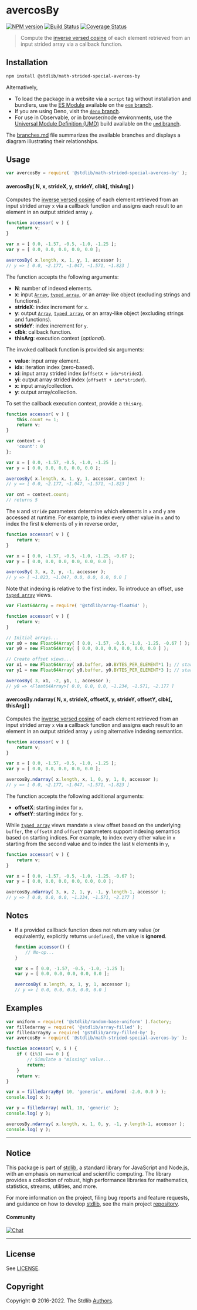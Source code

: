 <!--

@license Apache-2.0

Copyright (c) 2021 The Stdlib Authors.

Licensed under the Apache License, Version 2.0 (the "License");
you may not use this file except in compliance with the License.
You may obtain a copy of the License at

   http://www.apache.org/licenses/LICENSE-2.0

Unless required by applicable law or agreed to in writing, software
distributed under the License is distributed on an "AS IS" BASIS,
WITHOUT WARRANTIES OR CONDITIONS OF ANY KIND, either express or implied.
See the License for the specific language governing permissions and
limitations under the License.

-->

<!-- lint disable maximum-heading-length -->

# avercosBy

[![NPM version][npm-image]][npm-url] [![Build Status][test-image]][test-url] [![Coverage Status][coverage-image]][coverage-url] <!-- [![dependencies][dependencies-image]][dependencies-url] -->

> Compute the [inverse versed cosine][@stdlib/math/base/special/avercos] of each element retrieved from an input strided array via a callback function.

<section class="intro">

</section>

<!-- /.intro -->

<section class="installation">

## Installation

```bash
npm install @stdlib/math-strided-special-avercos-by
```

Alternatively,

-   To load the package in a website via a `script` tag without installation and bundlers, use the [ES Module][es-module] available on the [`esm` branch][esm-url].
-   If you are using Deno, visit the [`deno` branch][deno-url].
-   For use in Observable, or in browser/node environments, use the [Universal Module Definition (UMD)][umd] build available on the [`umd` branch][umd-url].

The [branches.md][branches-url] file summarizes the available branches and displays a diagram illustrating their relationships.

</section>

<section class="usage">

## Usage

```javascript
var avercosBy = require( '@stdlib/math-strided-special-avercos-by' );
```

#### avercosBy( N, x, strideX, y, strideY, clbk\[, thisArg] )

Computes the [inverse versed cosine][@stdlib/math/base/special/avercos] of each element retrieved from an input strided array `x` via a callback function and assigns each result to an element in an output strided array `y`.

```javascript
function accessor( v ) {
    return v;
}

var x = [ 0.0, -1.57, -0.5, -1.0, -1.25 ];
var y = [ 0.0, 0.0, 0.0, 0.0, 0.0 ];

avercosBy( x.length, x, 1, y, 1, accessor );
// y => [ 0.0, ~2.177, ~1.047, ~1.571, ~1.823 ]
```

The function accepts the following arguments:

-   **N**: number of indexed elements.
-   **x**: input [`Array`][mdn-array], [`typed array`][mdn-typed-array], or an array-like object (excluding strings and functions).
-   **strideX**: index increment for `x`.
-   **y**: output [`Array`][mdn-array], [`typed array`][mdn-typed-array], or an array-like object (excluding strings and functions).
-   **strideY**: index increment for `y`.
-   **clbk**: callback function.
-   **thisArg**: execution context (_optional_).

The invoked callback function is provided six arguments:

-   **value**: input array element.
-   **idx**: iteration index (zero-based).
-   **xi**: input array strided index (`offsetX + idx*strideX`).
-   **yi**: output array strided index (`offsetY + idx*strideY`).
-   **x**: input array/collection.
-   **y**: output array/collection.

To set the callback execution context, provide a `thisArg`.

```javascript
function accessor( v ) {
    this.count += 1;
    return v;
}

var context = {
    'count': 0
};

var x = [ 0.0, -1.57, -0.5, -1.0, -1.25 ];
var y = [ 0.0, 0.0, 0.0, 0.0, 0.0 ];

avercosBy( x.length, x, 1, y, 1, accessor, context );
// y => [ 0.0, ~2.177, ~1.047, ~1.571, ~1.823 ]

var cnt = context.count;
// returns 5
```

The `N` and `stride` parameters determine which elements in `x` and `y` are accessed at runtime. For example, to index every other value in `x` and to index the first `N` elements of `y` in reverse order,

```javascript
function accessor( v ) {
    return v;
}

var x = [ 0.0, -1.57, -0.5, -1.0, -1.25, -0.67 ];
var y = [ 0.0, 0.0, 0.0, 0.0, 0.0, 0.0 ];

avercosBy( 3, x, 2, y, -1, accessor );
// y => [ ~1.823, ~1.047, 0.0, 0.0, 0.0, 0.0 ]
```

Note that indexing is relative to the first index. To introduce an offset, use [`typed array`][mdn-typed-array] views.

```javascript
var Float64Array = require( '@stdlib/array-float64' );

function accessor( v ) {
    return v;
}

// Initial arrays...
var x0 = new Float64Array( [ 0.0, -1.57, -0.5, -1.0, -1.25, -0.67 ] );
var y0 = new Float64Array( [ 0.0, 0.0, 0.0, 0.0, 0.0, 0.0 ] );

// Create offset views...
var x1 = new Float64Array( x0.buffer, x0.BYTES_PER_ELEMENT*1 ); // start at 2nd element
var y1 = new Float64Array( y0.buffer, y0.BYTES_PER_ELEMENT*3 ); // start at 4th element

avercosBy( 3, x1, -2, y1, 1, accessor );
// y0 => <Float64Array>[ 0.0, 0.0, 0.0, ~1.234, ~1.571, ~2.177 ]
```

#### avercosBy.ndarray( N, x, strideX, offsetX, y, strideY, offsetY, clbk\[, thisArg] )

Computes the [inverse versed cosine][@stdlib/math/base/special/avercos] of each element retrieved from an input strided array `x` via a callback function and assigns each result to an element in an output strided array `y` using alternative indexing semantics.

```javascript
function accessor( v ) {
    return v;
}

var x = [ 0.0, -1.57, -0.5, -1.0, -1.25 ];
var y = [ 0.0, 0.0, 0.0, 0.0, 0.0 ];

avercosBy.ndarray( x.length, x, 1, 0, y, 1, 0, accessor );
// y => [ 0.0, ~2.177, ~1.047, ~1.571, ~1.823 ]
```

The function accepts the following additional arguments:

-   **offsetX**: starting index for `x`.
-   **offsetY**: starting index for `y`.

While [`typed array`][mdn-typed-array] views mandate a view offset based on the underlying `buffer`, the `offsetX` and `offsetY` parameters support indexing semantics based on starting indices. For example, to index every other value in `x` starting from the second value and to index the last `N` elements in `y`,

```javascript
function accessor( v ) {
    return v;
}

var x = [ 0.0, -1.57, -0.5, -1.0, -1.25, -0.67 ];
var y = [ 0.0, 0.0, 0.0, 0.0, 0.0, 0.0 ];

avercosBy.ndarray( 3, x, 2, 1, y, -1, y.length-1, accessor );
// y => [ 0.0, 0.0, 0.0, ~1.234, ~1.571, ~2.177 ]
```

</section>

<!-- /.usage -->

<section class="notes">

## Notes

-   If a provided callback function does not return any value (or equivalently, explicitly returns `undefined`), the value is **ignored**.

    ```javascript
    function accessor() {
        // No-op...
    }

    var x = [ 0.0, -1.57, -0.5, -1.0, -1.25 ];
    var y = [ 0.0, 0.0, 0.0, 0.0, 0.0 ];

    avercosBy( x.length, x, 1, y, 1, accessor );
    // y => [ 0.0, 0.0, 0.0, 0.0, 0.0 ]
    ```

</section>

<!-- /.notes -->

<section class="examples">

## Examples

<!-- eslint no-undef: "error" -->

```javascript
var uniform = require( '@stdlib/random-base-uniform' ).factory;
var filledarray = require( '@stdlib/array-filled' );
var filledarrayBy = require( '@stdlib/array-filled-by' );
var avercosBy = require( '@stdlib/math-strided-special-avercos-by' );

function accessor( v, i ) {
    if ( (i%3) === 0 ) {
        // Simulate a "missing" value...
        return;
    }
    return v;
}

var x = filledarrayBy( 10, 'generic', uniform( -2.0, 0.0 ) );
console.log( x );

var y = filledarray( null, 10, 'generic' );
console.log( y );

avercosBy.ndarray( x.length, x, 1, 0, y, -1, y.length-1, accessor );
console.log( y );
```

</section>

<!-- /.examples -->

<!-- Section for related `stdlib` packages. Do not manually edit this section, as it is automatically populated. -->

<section class="related">

</section>

<!-- /.related -->

<!-- Section for all links. Make sure to keep an empty line after the `section` element and another before the `/section` close. -->


<section class="main-repo" >

* * *

## Notice

This package is part of [stdlib][stdlib], a standard library for JavaScript and Node.js, with an emphasis on numerical and scientific computing. The library provides a collection of robust, high performance libraries for mathematics, statistics, streams, utilities, and more.

For more information on the project, filing bug reports and feature requests, and guidance on how to develop [stdlib][stdlib], see the main project [repository][stdlib].

#### Community

[![Chat][chat-image]][chat-url]

---

## License

See [LICENSE][stdlib-license].


## Copyright

Copyright &copy; 2016-2022. The Stdlib [Authors][stdlib-authors].

</section>

<!-- /.stdlib -->

<!-- Section for all links. Make sure to keep an empty line after the `section` element and another before the `/section` close. -->

<section class="links">

[npm-image]: http://img.shields.io/npm/v/@stdlib/math-strided-special-avercos-by.svg
[npm-url]: https://npmjs.org/package/@stdlib/math-strided-special-avercos-by

[test-image]: https://github.com/stdlib-js/math-strided-special-avercos-by/actions/workflows/test.yml/badge.svg?branch=main
[test-url]: https://github.com/stdlib-js/math-strided-special-avercos-by/actions/workflows/test.yml?query=branch:main

[coverage-image]: https://img.shields.io/codecov/c/github/stdlib-js/math-strided-special-avercos-by/main.svg
[coverage-url]: https://codecov.io/github/stdlib-js/math-strided-special-avercos-by?branch=main

<!--

[dependencies-image]: https://img.shields.io/david/stdlib-js/math-strided-special-avercos-by.svg
[dependencies-url]: https://david-dm.org/stdlib-js/math-strided-special-avercos-by/main

-->

[chat-image]: https://img.shields.io/gitter/room/stdlib-js/stdlib.svg
[chat-url]: https://gitter.im/stdlib-js/stdlib/

[stdlib]: https://github.com/stdlib-js/stdlib

[stdlib-authors]: https://github.com/stdlib-js/stdlib/graphs/contributors

[umd]: https://github.com/umdjs/umd
[es-module]: https://developer.mozilla.org/en-US/docs/Web/JavaScript/Guide/Modules

[deno-url]: https://github.com/stdlib-js/math-strided-special-avercos-by/tree/deno
[umd-url]: https://github.com/stdlib-js/math-strided-special-avercos-by/tree/umd
[esm-url]: https://github.com/stdlib-js/math-strided-special-avercos-by/tree/esm
[branches-url]: https://github.com/stdlib-js/math-strided-special-avercos-by/blob/main/branches.md

[stdlib-license]: https://raw.githubusercontent.com/stdlib-js/math-strided-special-avercos-by/main/LICENSE

[mdn-array]: https://developer.mozilla.org/en-US/docs/Web/JavaScript/Reference/Global_Objects/Array

[mdn-typed-array]: https://developer.mozilla.org/en-US/docs/Web/JavaScript/Reference/Global_Objects/TypedArray

[@stdlib/math/base/special/avercos]: https://github.com/stdlib-js/math-base-special-avercos

</section>

<!-- /.links -->
